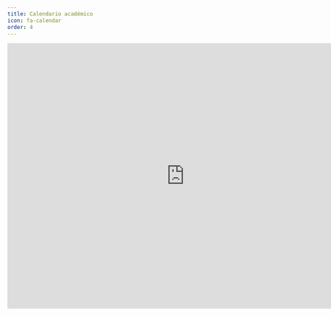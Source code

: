 ```yaml
---
title: Calendario académico
icon: fa-calendar
order: 4
---
```


<iframe src="https://calendar.google.com/calendar/embed?src=78qvj00iqgepht1oul77gva1vo%40group.calendar.google.com&ctz=America%2FArgentina%2FBuenos_Aires" style="border: 0" width="800" height="600" frameborder="0" scrolling="no"></iframe>
